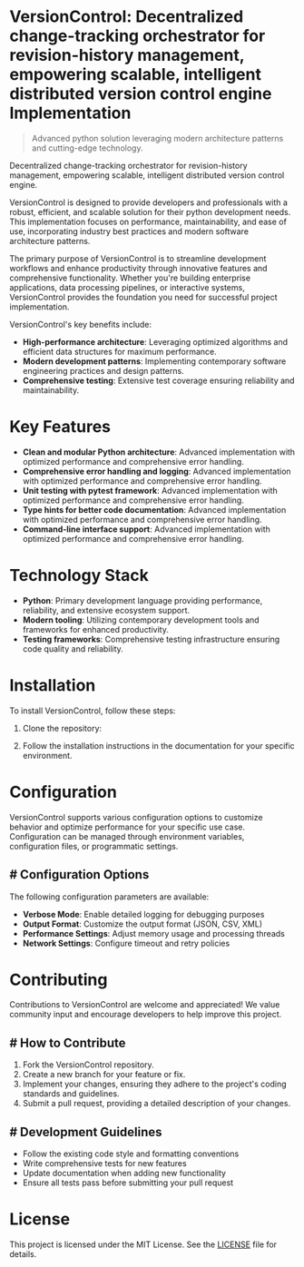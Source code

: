 <!-- fallback_VersionControl_20251028214201_17839 -->

# VersionControl: Decentralized change-tracking orchestrator for revision-history management, empowering scalable, intelligent distributed version control engine Implementation
> Advanced python solution leveraging modern architecture patterns and cutting-edge technology.

Decentralized change-tracking orchestrator for revision-history management, empowering scalable, intelligent distributed version control engine.

VersionControl is designed to provide developers and professionals with a robust, efficient, and scalable solution for their python development needs. This implementation focuses on performance, maintainability, and ease of use, incorporating industry best practices and modern software architecture patterns.

The primary purpose of VersionControl is to streamline development workflows and enhance productivity through innovative features and comprehensive functionality. Whether you're building enterprise applications, data processing pipelines, or interactive systems, VersionControl provides the foundation you need for successful project implementation.

VersionControl's key benefits include:

* **High-performance architecture**: Leveraging optimized algorithms and efficient data structures for maximum performance.
* **Modern development patterns**: Implementing contemporary software engineering practices and design patterns.
* **Comprehensive testing**: Extensive test coverage ensuring reliability and maintainability.

# Key Features

* **Clean and modular Python architecture**: Advanced implementation with optimized performance and comprehensive error handling.
* **Comprehensive error handling and logging**: Advanced implementation with optimized performance and comprehensive error handling.
* **Unit testing with pytest framework**: Advanced implementation with optimized performance and comprehensive error handling.
* **Type hints for better code documentation**: Advanced implementation with optimized performance and comprehensive error handling.
* **Command-line interface support**: Advanced implementation with optimized performance and comprehensive error handling.

# Technology Stack

* **Python**: Primary development language providing performance, reliability, and extensive ecosystem support.
* **Modern tooling**: Utilizing contemporary development tools and frameworks for enhanced productivity.
* **Testing frameworks**: Comprehensive testing infrastructure ensuring code quality and reliability.

# Installation

To install VersionControl, follow these steps:

1. Clone the repository:


2. Follow the installation instructions in the documentation for your specific environment.

# Configuration

VersionControl supports various configuration options to customize behavior and optimize performance for your specific use case. Configuration can be managed through environment variables, configuration files, or programmatic settings.

## # Configuration Options

The following configuration parameters are available:

* **Verbose Mode**: Enable detailed logging for debugging purposes
* **Output Format**: Customize the output format (JSON, CSV, XML)
* **Performance Settings**: Adjust memory usage and processing threads
* **Network Settings**: Configure timeout and retry policies

# Contributing

Contributions to VersionControl are welcome and appreciated! We value community input and encourage developers to help improve this project.

## # How to Contribute

1. Fork the VersionControl repository.
2. Create a new branch for your feature or fix.
3. Implement your changes, ensuring they adhere to the project's coding standards and guidelines.
4. Submit a pull request, providing a detailed description of your changes.

## # Development Guidelines

* Follow the existing code style and formatting conventions
* Write comprehensive tests for new features
* Update documentation when adding new functionality
* Ensure all tests pass before submitting your pull request

# License

This project is licensed under the MIT License. See the [LICENSE](https://github.com/pethmm/VersionControl/blob/main/LICENSE) file for details.
